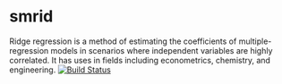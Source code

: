 # smrid
Ridge regression is a method of estimating the coefficients of multiple-regression models in scenarios where independent variables are highly correlated. It has uses in fields including econometrics, chemistry, and engineering.
[![Build Status](https://app.travis-ci.com/Elmahi92/smrid.svg?branch=main)](https://app.travis-ci.com/Elmahi92/smrid)

